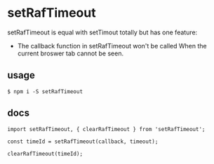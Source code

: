 # setRafTimeout

setRafTimeout is equal with setTimout totally but has one feature:

* The callback function in setRafTimeout won't be called When the current broswer tab cannot be seen.

## usage

```
$ npm i -S setRafTimeout
```

## docs

```
import setRafTimeout, { clearRafTimeout } from 'setRafTimeout';

const timeId = setRafTimeout(callback, timeout);

clearRafTimeout(timeId);
```
